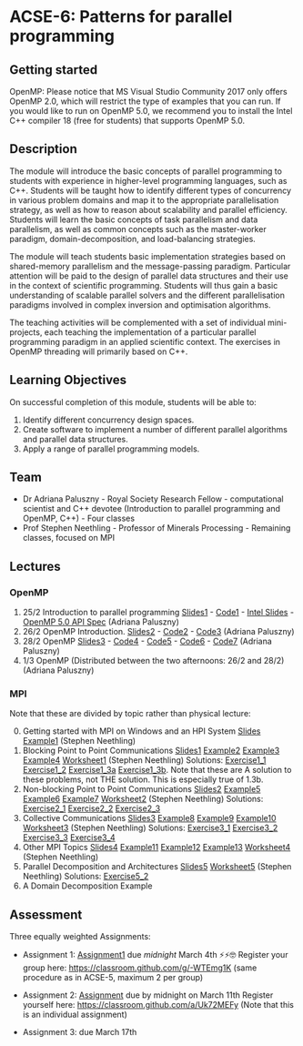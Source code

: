 # ACSE-6: Patterns for parallel programming

## Getting started
OpenMP: Please notice that MS Visual Studio Community 2017 only offers OpenMP 2.0, which will restrict the type of examples that you can run. If you would like to run on OpenMP 5.0, we recommend you to install the Intel C++ compiler 18 (free for students) that supports OpenMP 5.0.

## Description
The module will introduce the basic concepts of parallel programming to students with experience in higher-level programming languages, such as C++. Students will be taught how to identify different types of concurrency in various problem domains and map it to the appropriate parallelisation strategy, as well as how to reason about scalability and parallel efficiency. Students will learn the basic concepts of task parallelism and data parallelism, as well as common concepts such as the master-worker paradigm, domain-decomposition, and load-balancing strategies.

The module will teach students basic implementation strategies based on shared-memory parallelism and the message-passing paradigm. Particular attention will be paid to the design of parallel data structures and their use in the context of scientific programming. Students will thus gain a basic understanding of scalable parallel solvers and the different parallelisation paradigms involved in complex inversion and optimisation algorithms.

The teaching activities will be complemented with a set of individual mini-projects, each teaching the implementation of a particular parallel programming paradigm in an applied scientific context. The exercises in OpenMP threading will primarily based on C++.

## Learning Objectives
On successful completion of this module, students will be able to:
1.	Identify different concurrency design spaces.
2.	Create software to implement a number of different parallel algorithms and parallel data structures.
3.	Apply a range of parallel programming models. 

## Team
- Dr Adriana Paluszny - Royal Society Research Fellow - computational scientist and C++ devotee (Introduction to parallel programming and OpenMP, C++) - Four classes
- Prof Stephen Neethling - Professor of Minerals Processing - Remaining classes, focused on MPI

## Lectures
### OpenMP
1. 25/2 Introduction to parallel programming [Slides1](ACSE6-Lecture1.pdf) - [Code1](1main.cpp) - [Intel Slides](04_Programming_with_OpenMP.ppt) - [OpenMP 5.0 API Spec](OpenMP-API-Specification-5.0.pdf) (Adriana Paluszny) 
2. 26/2 OpenMP Introduction. [Slides2](ACSE6-Lecture2.pdf) - [Code2](2openmp.cpp) - [Code3](3openmp.cpp) (Adriana Paluszny)
3. 28/2 OpenMP [Slides3](ACSE6-Lecture3.pdf) - [Code4](4openmp.cpp) - [Code5](5openmp.cpp) - [Code6](6openmp.cpp) - [Code7](7openmp.cpp) (Adriana Paluszny)
4. 1/3 OpenMP (Distributed between the two afternoons: 26/2 and 28/2) (Adriana Paluszny)

### MPI 
Note that these are divided by topic rather than physical lecture:

0. Getting started with MPI on Windows and an HPI System [Slides](Lecture_0.pdf) [Example1](Example_1.cpp) (Stephen Neethling)
1. Blocking Point to Point Communications [Slides1](Lecture_1.pdf) [Example2](Example_2.cpp) [Example3](Example_3.cpp) [Example4](Example_4.cpp) [Worksheet1](Worksheet_1.docx) (Stephen Neethling)
Solutions: [Exercise1_1](Exercise1_1.cpp) [Exercise1_2](Exercise1_2.cpp) [Exercise1_3a](Exercise1_3a.cpp) [Exercise1_3b](Exercise1_3b.cpp). Note that these are A solution to these problems, not THE solution. This is especially true of 1.3b.
2. Non-blocking Point to Point Communications [Slides2](Lecture_2.pdf) [Example5](Example_5.cpp) [Example6](Example_6.cpp) [Example7](Example_7.cpp) [Worksheet2](Worksheet_2.docx) (Stephen Neethling)
Solutions: [Exercise2_1](Exercise2_1.cpp) [Exercise2_2](Exercise2_2.cpp) [Exercise2_3](Exercise2_3.cpp)
3. Collective Communications [Slides3](Lecture_3.pdf) [Example8](Example_8.cpp) [Example9](Example_9.cpp) [Example10](Example_10.cpp) [Worksheet3](Worksheet_3.docx) (Stephen Neethling)
Solutions: [Exercise3_1](Exercise3_1.cpp) [Exercise3_2](Exercise3_2.cpp) [Exercise3_3](Exercise3_3.cpp) [Exercise3_4](Exercise3_4.cpp)
4. Other MPI Topics [Slides4](Lecture_4.pdf) [Example11](Example_11.cpp) [Example12](Example_12.cpp) [Example13](Example_13.cpp) [Worksheet4](Worksheet_4.docx) (Stephen Neethling)
5. Parallel Decomposition and Architectures [Slides5](Lecture_5.pdf) [Worksheet5](Worksheet_5.docx) (Stephen Neethling)
Solutions: [Exercise5_2](Exercise5_2.cpp)
6. A Domain Decomposition Example

## Assessment
Three equally weighted Assignments:
- Assignment 1: [Assignment1](ACSE6-Assignment1.pdf) due *midnight* March 4th ⚡️⚡️🤓
Register your group here: https://classroom.github.com/g/-WTEmg1K (same procedure as in ACSE-5, maximum 2 per group)

- Assignment 2: [Assignment](Assignment_1.docx) due by midnight on March 11th
Register yourself here: https://classroom.github.com/a/Uk72MEFy (Note that this is an individual assignment)

- Assignment 3: due March 17th

